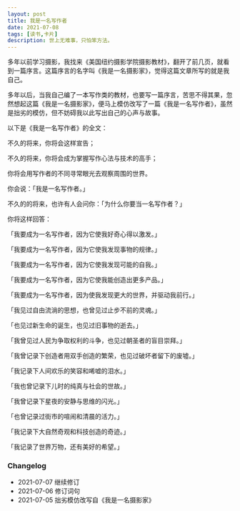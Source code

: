 ```yaml
---
layout: post
title: 我是一名写作者
date: 2021-07-08
tags: [读书,卡片]
description: 世上无难事，只怕笨方法。
---
```



多年以前学习摄影，我找来《美国纽约摄影学院摄影教材》，翻开了前几页，就看到一篇序言。这篇序言的名字叫《我是一名摄影家》，觉得这篇文章所写的就是我自己。

多年以后，当我自己编了一本写作类的教材，也要写一篇序言，苦思不得其果，忽然想起这篇《我是一名摄影家》，便马上模仿改写了一篇《我是一名写作者》，虽然是拙劣的模仿，但不妨碍我以此写出自己的心声与故事。

以下是《我是一名写作者》的全文：

不久的将来，你将会这样宣告；

不久的将来，你将会成为掌握写作心法与技术的高手；

你将会用写作者的不同寻常眼光去观察周围的世界。

你会说：「我是一名写作者。」

不久的的将来，也许有人会问你：「为什么你要当一名写作者？」

你将这样回答：

「我要成为一名写作者，因为它使我好奇心得以激发。」

「我要成为一名写作者，因为它使我发现事物的规律。」

「我要成为一名写作者，因为它使我发现可能的自我。」

「我要成为一名写作者，因为它使我能创造出更多产品。」

「我要成为一名写作者，因为使我发现更大的世界，并驱动我前行。」

「我见过自由流淌的思想，也曾见过止步不前的灵魂。」

「也见过新生命的诞生，也见过旧事物的逝去。」

「我曾见过人民为争取权利的斗争，也见过朝圣者的盲目崇拜。」

「我曾记录下创造者用双手创造的繁荣，也见过破坏者留下的废墟。」

「我记录下人间欢乐的笑容和唏嘘的泪水。」

「我也曾记录下儿时的纯真与社会的世故。」

「我曾记录下星夜的安静与思维的闪光。」

「也曾记录过街市的喧闹和清晨的活力。」

「我记录下大自然奇观和科技创造的奇迹。」

「我记录了世界万物，还有美好的希望。」

### Changelog

- 2021-07-07 继续修订
- 2021-07-06 修订词句
- 2021-07-05 拙劣模仿改写自《我是一名摄影家》

